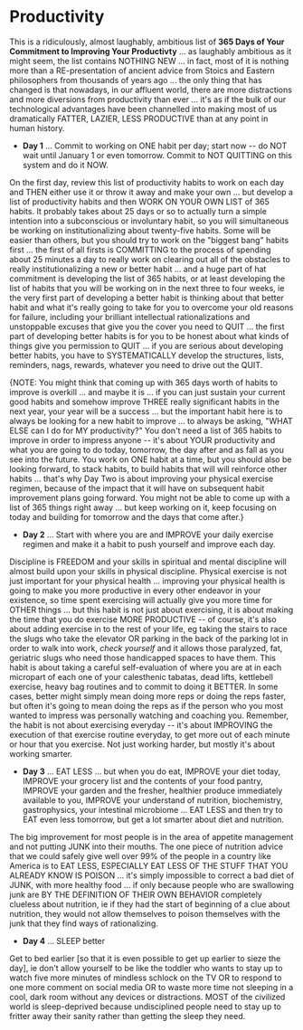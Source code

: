 # Productivity

This is a ridiculously, almost laughably, ambitious list of **365 Days of Your Commitment to Improving Your Productivty** ... as laughably ambitious as it might seem, the list contains NOTHING NEW ... in fact, most of it is nothing more than a RE-presentation of ancient advice from Stoics and Eastern philosophers from thousands of years ago ... the only thing that has changed is that nowadays, in our affluent world, there are more distractions and more diversions from productivity than ever ... it's as if the bulk of our technological advantages have been channelled into making most of us dramatically FATTER, LAZIER, LESS PRODUCTIVE than at any point in human history.

* **Day 1** ... Commit to working on ONE habit per day; start now -- do NOT wait until January 1 or even tomorrow.  Commit to NOT QUITTING on this system and do it NOW.

On the first day, review this list of productivity habits to work on each day and THEN either use it or throw it away and make your own ... but develop a list of productivity habits and then WORK ON YOUR OWN LIST of 365 habits.  It probably takes about 25 days or so to actually turn a simple intention into a subconscious or involuntary habit, so you will simultaneous be working on institutionalizing about twenty-five habits. Some will be easier than others, but you should try to work on the "biggest bang" habits first ... the first of all firsts is COMMITTING to the process of spending about 25 minutes a day to really work on clearing out all of the obstacles to really institutionalizing a new or better habit ... and a huge part of hat commitment is developing the list of 365 habits, or at least developing the list of habits that you will be working on in the next three to four weeks, ie the very first part of developing a better habit is thinking about that better habit and what it's really going to take for you to overcome your old reasons for failure, including your brilliant intellectual rationalizations and unstoppable excuses that give you the cover you need to QUIT ... the first part of developing better habits is for you to be honest about what kinds of things give you permission to QUIT ... if you are serious about developing better habits, you have to SYSTEMATICALLY develop the structures, lists, reminders, nags, rewards, whatever you need to drive out the QUIT.  

{NOTE: You might think that coming up with 365 days worth of habits to improve is overkill ... and maybe it is ... if you can just sustain your current good habits and somehow improve THREE really significant habits in the next year, your year will be a success ... but the important habit here is to always be looking for a new habit to improve ... to always be asking, "WHAT ELSE can I do for MY productivity?"  You don't need a list of 365 habits to improve in order to impress anyone -- it's about YOUR productivity and what you are going to do today, tomorrow, the day after and as fall as you see into the future. You work on ONE habit at a time, but you should also be looking forward, to stack habits, to build habits that will will reinforce other habits ... that's why Day Two is about improving your physical exercise regimen, because of the impact that it will have on subsequent habit improvement plans going forward. You might not be able to come up with a list of 365 things right away ... but keep working on it, keep focusing on today and building for tomorrow and the days that come after.}

* **Day 2** ... Start with where you are and IMPROVE your daily exercise regimen and make it a habit to push yourself and improve each day.

Discipline is FREEDOM and your skills in spiritual and mental discipline will almost build upon your skills in physical discipline. Physical exercise is not just important for your physical health ... improving your physical health is going to make you more productive in every other endeavor in your existence, so time spent exercising will actually give you more time for OTHER things ... but this habit is not just about exercising, it is about making the time that you do exercise MORE PRODUCTIVE -- of course, it's also about adding exercise in to the rest of your life, eg taking the stairs to race the slugs who take the elevator OR parking in the back of the parking lot in order to walk into work, *check yourself* and it allows those paralyzed, fat, geriatric slugs who need those handicapped spaces to have them.  This habit is about taking a careful self-evaluation of where you are at in each micropart of each one of your calesthenic tabatas, dead lifts, kettlebell exercise, heavy bag routines and to commit to doing it BETTER.  In some cases, better might simply mean doing more reps or doing the reps faster, but often it's going to mean doing the reps as if the person who you most wanted to impress was personally watching and coaching you.  Remember, the habit is not about exercising everyday -- it's about IMPROVING the execution of that exercise routine everyday, to get more out of each minute or hour that you exercise. Not just working harder, but mostly it's about working smarter.

* **Day 3** ... EAT LESS ... but when you do eat, IMPROVE your diet today, IMPROVE your grocery list and the contents of your food pantry, IMPROVE your garden and the fresher, healthier produce immediately available to you, IMPROVE your understand of nutrition, biochemistry, gastrophysics, your intestinal microbiome ... EAT LESS and then try to EAT even less tomorrow, but get a lot smarter about diet and nutrition.

The big improvement for most people is in the area of appetite management and not putting JUNK into their mouths. The one piece of nutrition advice that we could safely give well over 99% of the people in a country like America is to EAT LESS, ESPECIALLY EAT LESS OF THE STUFF THAT YOU ALREADY KNOW IS POISON ... it's simply impossible to correct a bad diet of JUNK, with more healthy food ... if only because people who are swallowing junk are BY THE DEFINITION OF THEIR OWN BEHAVIOR completely clueless about nutrition, ie if they had the start of beginning of a clue about nutrition, they would not allow themselves to poison themselves with the junk that they find ways of rationalizing.

* **Day 4** ... SLEEP better

Get to bed earlier [so that it is even possible to get up earlier to sieze the day], ie don't allow yourself to be like the toddler who wants to stay up to watch five more minutes of mindless schlock on the TV OR to respond to one more comment on social media OR to waste more time not sleeping in a cool, dark room without any devices or distractions.  MOST of the civilized world is sleep-deprived because undisciplined people need to stay up to fritter away their sanity rather than getting the sleep they need.  
